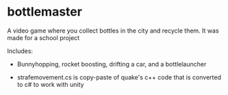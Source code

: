# bottlemaster

A video game where you collect bottles in the city and recycle them.
It was made for a school project


Includes:

- Bunnyhopping, rocket boosting, drifting a car, and a bottlelauncher

- strafemovement.cs is copy-paste of quake's c++ code that is converted to c# to work with unity
